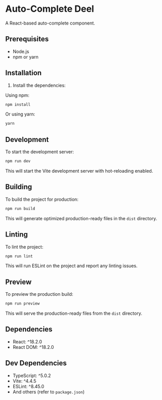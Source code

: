 # Auto-Complete Deel

A React-based auto-complete component.

## Prerequisites

- Node.js
- npm or yarn

## Installation

1. Install the dependencies:

Using npm:

```bash
npm install
```

Or using yarn:

```bash
yarn
```

## Development

To start the development server:

```bash
npm run dev
```

This will start the Vite development server with hot-reloading enabled.

## Building

To build the project for production:

```bash
npm run build
```

This will generate optimized production-ready files in the `dist` directory.

## Linting

To lint the project:

```bash
npm run lint
```

This will run ESLint on the project and report any linting issues.

## Preview

To preview the production build:

```bash
npm run preview
```

This will serve the production-ready files from the `dist` directory.

## Dependencies

- React: ^18.2.0
- React DOM: ^18.2.0

## Dev Dependencies

- TypeScript: ^5.0.2
- Vite: ^4.4.5
- ESLint: ^8.45.0
- And others (refer to `package.json`)

